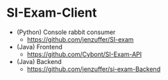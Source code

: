 # SI-Exam-Client

* (Python) Console rabbit consumer
  * https://github.com/jenzuffer/SI-exam
* (Java) Frontend
  * https://github.com/Cybont/SI-Exam-API
* (Java) Backend
  * https://github.com/jenzuffer/si-exam-Backend
